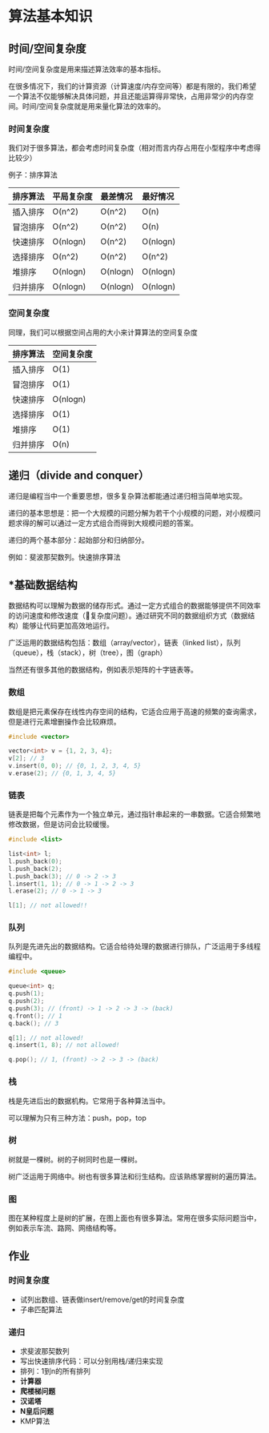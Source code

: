 # 算法基本知识

## 时间/空间复杂度

时间/空间复杂度是用来描述算法效率的基本指标。

在很多情况下，我们的计算资源（计算速度/内存空间等）都是有限的，我们希望一个算法不仅能够解决具体问题，并且还能运算得非常快，占用非常少的内存空间。时间/空间复杂度就是用来量化算法的效率的。

### 时间复杂度

我们对于很多算法，都会考虑时间复杂度（相对而言内存占用在小型程序中考虑得比较少）

例子：排序算法

| 排序算法 | 平局复杂度 | 最差情况 | 最好情况 |
| :------ | :------- | :-----  | :----- |
| 插入排序 | O(n^2)   | O(n^2)  | O(n)   |
| 冒泡排序 | O(n^2)   | O(n^2)  | O(n)   |
| 快速排序 | O(nlogn) | O(n^2)  | O(nlogn) |
| 选择排序 | O(n^2)   | O(n^2)  | O(n^2) |
| 堆排序  | O(nlogn) | O(nlogn) | O(nlogn) |
| 归并排序 | O(nlogn) | O(nlogn) | O(nlogn) |


### 空间复杂度

同理，我们可以根据空间占用的大小来计算算法的空间复杂度

| 排序算法 | 空间复杂度 |
| :------ | :------- |
| 插入排序 | O(1) |
| 冒泡排序 | O(1) |
| 快速排序 | O(nlogn) |
| 选择排序 | O(1) |
| 堆排序  | O(1) |
| 归并排序 | O(n) |

## 递归（divide and conquer）

递归是编程当中一个重要思想，很多复杂算法都能通过递归相当简单地实现。

递归的基本思想是：把一个大规模的问题分解为若干个小规模的问题，对小规模问题求得的解可以通过一定方式组合而得到大规模问题的答案。

递归的两个基本部分：起始部分和归纳部分。

例如：斐波那契数列。快速排序算法

## \*基础数据结构

数据结构可以理解为数据的储存形式。通过一定方式组合的数据能够提供不同效率的访问速度和修改速度（复杂度问题）。通过研究不同的数据组织方式（数据结构）能够让代码更加高效地运行。

广泛运用的数据结构包括：数组（array/vector），链表（linked list），队列（queue），栈（stack），树（tree），图（graph）

当然还有很多其他的数据结构，例如表示矩阵的十字链表等。

### 数组

数组是把元素保存在线性内存空间的结构，它适合应用于高速的频繁的查询需求，但是进行元素增删操作会比较麻烦。

```cpp
#include <vector>

vector<int> v = {1, 2, 3, 4};
v[2]; // 3
v.insert(0, 0); // {0, 1, 2, 3, 4, 5}
v.erase(2); // {0, 1, 3, 4, 5}
```

### 链表

链表是把每个元素作为一个独立单元，通过指针串起来的一串数据。它适合频繁地修改数据，但是访问会比较缓慢。

```cpp
#include <list>

list<int> l;
l.push_back(0);
l.push_back(2);
l.push_back(3); // 0 -> 2 -> 3
l.insert(1, 1); // 0 -> 1 -> 2 -> 3
l.erase(2); // 0 -> 1 -> 3 

l[1]; // not allowed!!
```

### 队列

队列是先进先出的数据结构。它适合给待处理的数据进行排队，广泛运用于多线程编程中。

```cpp
#include <queue>

queue<int> q;
q.push(1);
q.push(2);
q.push(3); // (front) -> 1 -> 2 -> 3 -> (back)
q.front(); // 1
q.back(); // 3

q[1]; // not allowed!
q.insert(1, 8); // not allowed!

q.pop(); // 1, (front) -> 2 -> 3 -> (back)
```

### 栈

栈是先进后出的数据机构。它常用于各种算法当中。

可以理解为只有三种方法：push，pop，top

### 树

树就是一棵树。树的子树同时也是一棵树。

树广泛运用于网络中。树也有很多算法和衍生结构。应该熟练掌握树的遍历算法。

### 图

图在某种程度上是树的扩展，在图上面也有很多算法。常用在很多实际问题当中，例如表示车流、路网、网络结构等。

## 作业

### 时间复杂度

* 试列出数组、链表做insert/remove/get的时间复杂度
* 子串匹配算法

### 递归

* 求斐波那契数列
* 写出快速排序代码：可以分别用栈/递归来实现
* 排列：1到n的所有排列
* __计算器__
* __爬楼梯问题__
* __汉诺塔__
* __N皇后问题__
* KMP算法